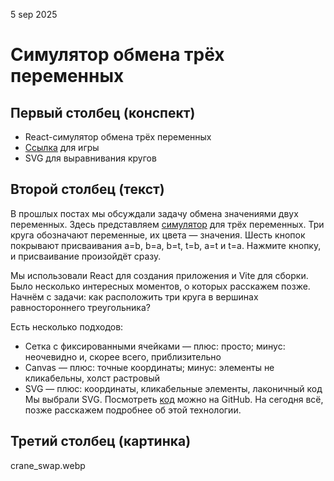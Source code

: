 5 sep 2025
# Симулятор обмена трёх переменных

## Первый столбец (конспект)
* React-симулятор обмена трёх переменных
* [Ссылка](https://alinabrode.github.io/js_snippets_blog/swap_abt_simple/) для игры
* SVG для выравнивания кругов

## Второй столбец (текст)
В прошлых постах мы обсуждали задачу обмена значениями двух переменных. Здесь представляем [симулятор](https://alinabrode.github.io/js_snippets_blog/swap_abt_simple/) для трёх переменных. Три круга обозначают переменные, их цвета — значения. Шесть кнопок покрывают присваивания a=b, b=a, b=t, t=b, a=t и t=a. Нажмите кнопку, и присваивание произойдёт сразу.

Мы использовали React для создания приложения и Vite для сборки. Было несколько интересных моментов, о которых расскажем позже. Начнём с задачи: как расположить три круга в вершинах равностороннего треугольника?

Есть несколько подходов:
* Сетка с фиксированными ячейками — плюс: просто; минус: неочевидно и, скорее всего, приблизительно
* Canvas — плюс: точные координаты; минус: элементы не кликабельны, холст растровый
* SVG — плюс: координаты, кликабельные элементы, лаконичный код
Мы выбрали SVG. Посмотреть [код](https://github.com/AlinaBrode/js_snippets_blog/blob/76e15ef2cfc35e148ac9b27a78d08adbdcfb8a56/swap_abt_simple/src/App.tsx#L20) можно на GitHub. На сегодня всё, позже расскажем подробнее об этой технологии.

## Третий столбец (картинка)
crane_swap.webp
